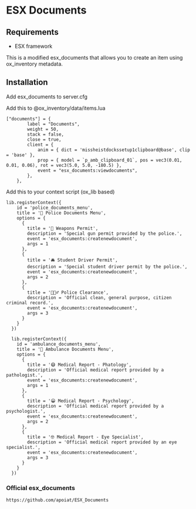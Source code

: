 # ESX Documents

## Requirements
* ESX framework

This is a modified esx_documents that allows you to create an item using ox_inventory metadata.

## Installation
Add esx_documents to server.cfg

Add this to @ox_inventory/data/items.lua
```
["documents"] = {
		label = "Documents",
		weight = 50,
		stack = false,
		close = true,
		client = {
			anim = { dict = 'missheistdockssetup1clipboard@base', clip = 'base' },
			prop = { model = `p_amb_clipboard_01`, pos = vec3(0.01, 0.01, 0.06), rot = vec3(5.0, 5.0, -180.5) },
			event = "esx_documents:viewdocuments",
		},
	},
```

Add this to your context script (ox_lib based)
```
lib.registerContext({
    id = 'police_documents_menu',
    title = '📑 Police Documents Menu',
    options = {
      {
        title = '🔫 Weapons Permit',
        description = 'Special gun permit provided by the police.',
        event = 'esx_documents:createnewdocument',
        args = 1
      },
      {
        title = '🚘 Student Driver Permit',
        description = 'Special student driver permit by the police.',
        event = 'esx_documents:createnewdocument',
        args = 2
      },
      {
        title = '👮🏻‍♂️ Police Clearance',
        description = 'Official clean, general purpose, citizen criminal record.',
        event = 'esx_documents:createnewdocument',
        args = 3
      }
    }
  })

  lib.registerContext({
    id = 'ambulance_documents_menu',
    title = '📑 Ambulance Documents Menu',
    options = {
      {
        title = '😷 Medical Report - Phatology',
        description = 'Official medical report provided by a pathologist.',
        event = 'esx_documents:createnewdocument',
        args = 1
      },
      {
        title = '😀 Medical Report - Psychology',
        description = 'Official medical report provided by a psychologist.',
        event = 'esx_documents:createnewdocument',
        args = 2
      },
      {
        title = '🤓 Medical Report - Eye Specialist',
        description = 'Official medical report provided by an eye specialist.',
        event = 'esx_documents:createnewdocument',
        args = 3
      }
    }
  })
```
### Official esx_documents
```
https://github.com/apoiat/ESX_Documents
```
